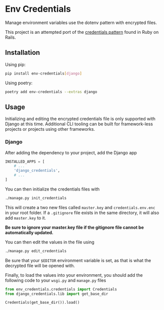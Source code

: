 # Env Credentials

Manage environment variables use the dotenv pattern with encrypted files.

This project is an attempted port of the [credentials pattern](https://edgeguides.rubyonrails.org/security.html#custom-credentials)
found in Ruby on Rails.

## Installation

Using pip:

```bash
pip install env-credentials[django]
```

Using poetry:

```bash
poetry add env-credentials --extras django
```

## Usage

Initializing and editing the encrypted credentials file is only supported with Django at this time. Additional CLI
tooling can be built for framework-less projects or projects using other frameworks.

### Django

After adding the dependency to your project, add the Django app

```python
INSTALLED_APPS = [
    # ...
    'django_credentials',
    # ...
]
```

You can then initialize the credentials files with

```bash
./manage.py init_credentials
```

This will create a two new files called `master.key` and `credentials.env.enc` in your root folder. If a `.gitignore`
file exists in the same directory, it will also add `master.key` to it.

**Be sure to ignore your master.key file if the gitignore file cannot be automatically updated.**

You can then edit the values in the file using

```bash
./manage.py edit_credentials
```

Be sure that your `$EDITOR` environment variable is set, as that is what the decrypted file will be opened with.

Finally, to load the values into your environment, you should add the following code to your `wsgi.py` and `manage.py`
files

```python
from env_credentials.credentials import Credentials
from django_credentials.lib import get_base_dir

Credentials(get_base_dir()).load()
```
